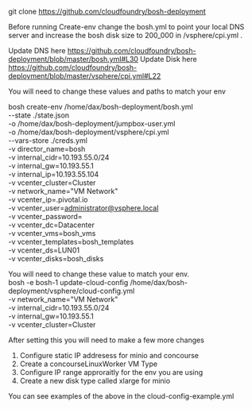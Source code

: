 git clone https://github.com/cloudfoundry/bosh-deployment

Before running Create-env change the bosh.yml to point your local DNS server and increase the bosh disk size to 200_000 in /vsphere/cpi.yml . 

Update DNS here https://github.com/cloudfoundry/bosh-deployment/blob/master/bosh.yml#L30 
Update Disk here https://github.com/cloudfoundry/bosh-deployment/blob/master/vsphere/cpi.yml#L22


You will need to change these values and paths to match your env

bosh create-env /home/dax/bosh-deployment/bosh.yml \
  --state ./state.json \
  -o /home/dax/bosh-deployment/jumpbox-user.yml \
  -o /home/dax/bosh-deployment/vsphere/cpi.yml \
  --vars-store ./creds.yml \
  -v director_name=bosh \
  -v internal_cidr=10.193.55.0/24 \
  -v internal_gw=10.193.55.1 \
  -v internal_ip=10.193.55.104 \
  -v vcenter_cluster=Cluster \
  -v network_name="VM Network" \
  -v vcenter_ip=.pivotal.io \
  -v vcenter_user=administrator@vsphere.local \
  -v vcenter_password= \
  -v vcenter_dc=Datacenter \
  -v vcenter_vms=bosh_vms \
  -v vcenter_templates=bosh_templates \
  -v vcenter_ds=LUN01 \
  -v vcenter_disks=bosh_disks
  
  
You will need to change these value to match your env.   
bosh -e bosh-1 update-cloud-config /home/dax/bosh-deployment/vsphere/cloud-config.yml \
  -v network_name="VM Network" \
  -v internal_cidr=10.193.55.0/24 \
  -v internal_gw=10.193.55.1 \
  -v vcenter_cluster=Cluster
  
After setting this you will need to make a few more changes
1. Configure static IP addresess for minio and concourse
2. Create a concourseLinuxWorker VM Type
3. Configure IP range approraitly for the env you are using
4. Create a new disk type called xlarge for minio

You can see examples of the above in the cloud-config-example.yml 